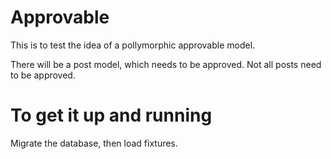 # Approvable
This is to test the idea of a pollymorphic approvable model.

There will be a post model, which needs to be approved. Not all posts need to be approved.

# To get it up and running
Migrate the database, then load fixtures.